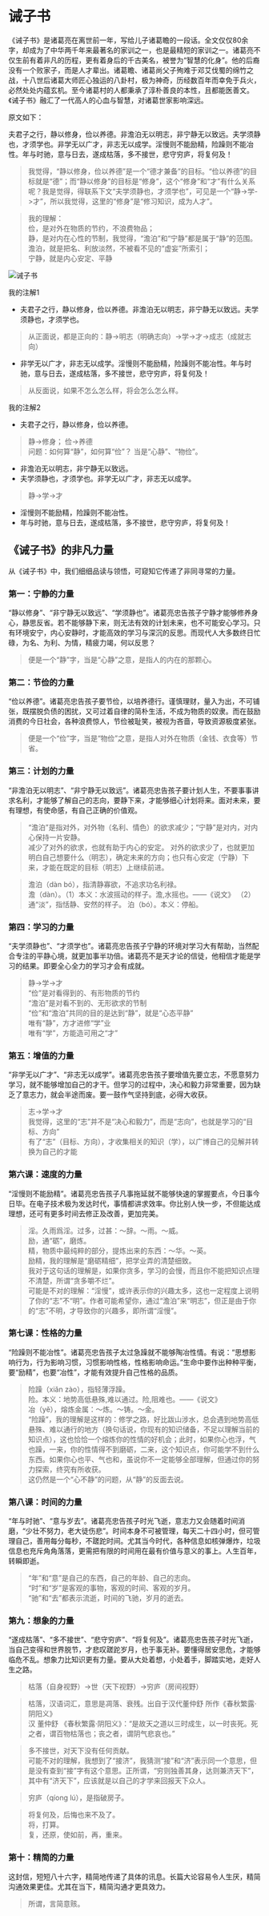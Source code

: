 # 诫子书

《诫子书》是诸葛亮在离世前一年，写给儿子诸葛瞻的一段话。全文仅仅80余字，却成为了中华两千年来最著名的家训之一，也是最精短的家训之一。诸葛亮不仅生前有着非凡的历程，更有着身后的千古美名，被誉为“智慧的化身”。他的后裔没有一个败家子，而是人才辈出。诸葛瞻、诸葛尚父子殉难于邓艾伐蜀的绵竹之战，十八世后诸葛大师匠心独运的八卦村，极为神奇，历经数百年而幸免于兵火，必然处处内蕴玄机。至今诸葛村的人都秉承了淳朴善良的本性，且都能医善文。《诫子书》融汇了一代高人的心血与智慧，对诸葛世家影响深远。

原文如下：

夫君子之行，静以修身，俭以养德。非澹泊无以明志，非宁静无以致远。夫学须静也，才须学也。非学无以广才，非志无以成学。淫慢则不能励精，险躁则不能冶性。年与时驰，意与日去，遂成枯落，多不接世，悲守穷庐，将复何及！

> 我觉得，“静以修身，俭以养德”是一个“德才兼备”的目标。“俭以养德”的目标就是“德”；而“静以修身”的目标是“修身”，这个“修身”和“才”有什么关系呢？我是觉得，得联系下文“夫学须静也，才须学也”，可见是一个“静->学->才”，所以我觉得，这里的“修身”是“修习知识，成为人才”。

> 我的理解：  
> 俭，是对外在物质的节约，不浪费物品；  
> 静，是对内在心性的节制，我觉得，“澹泊”和“宁静”都是属于“静”的范围。  
> 澹泊，就是把名、利放淡然，不被看不见的“虚妄”所索引；  
> 宁静，就是内心安定、平静  




![诫子书](images/jie_zi_shu.png)

我的注解1

- 夫君子之行，静以修身，俭以养德。非澹泊无以明志，非宁静无以致远。夫学须静也，才须学也。

> 从正面说，都是正向的：静->明志（明确志向）->学->才->成志（成就志向）

- 非学无以广才，非志无以成学。淫慢则不能励精，险躁则不能冶性。年与时驰，意与日去，遂成枯落，多不接世，悲守穷庐，将复何及！

> 从反面说，如果不怎么怎么样，将会怎么怎么样。

我的注解2

- 夫君子之行，静以修身，俭以养德。

> 静->修身； 俭->养德  
> 问题：如何算“静”，如何算“俭”？ 当是“心静”、“物俭”。

- 非澹泊无以明志，非宁静无以致远。
- 夫学须静也，才须学也。非学无以广才，非志无以成学。

> 静->学->才

- 淫慢则不能励精，险躁则不能冶性。
- 年与时驰，意与日去，遂成枯落，多不接世，悲守穷庐，将复何及！

## 《诫子书》的非凡力量

从《诫子书》中，我们细细品读与领悟，可窥知它传递了非同寻常的力量。

### 第一：宁静的力量

“静以修身”、“非宁静无以致远”、“学须静也”。诸葛亮忠告孩子宁静才能够修养身心，静思反省。若不能够静下来，则无法有效的计划未来，也不可能安心学习。只有环境安宁，内心安静时，才能高效的学习与深沉的反思。而现代人大多数终日忙碌，为名、为利、为情，精疲力竭，何以反思？

> 便是一个“静”字，当是“心静”之意，是指人的内在的那颗心。

### 第二：节俭的力量

“俭以养德”。诸葛亮忠告孩子要节俭，以培养德行。谨慎理财，量入为出，不可铺张，既摆脱负债的困扰，又可过着自律的简朴生活，不成为物质的奴隶。而在鼓励消费的今日社会，各种浪费惊人，节俭被耻笑，被视为吝啬，导致资源极度紧张。

> 便是一个“俭”字，当是“物俭”之意，是指人对外在物质（金钱、衣食等）节省。

### 第三：计划的力量

“非澹泊无以明志”、“非宁静无以致远”。诸葛亮忠告孩子要计划人生，不要事事讲求名利，才能够了解自己的志向，要静下来，才能够细心计划将来。面对未来，要有理想，有使命感，有自己正确的价值观。

> “澹泊”是指对外，对外物（名利、情色）的欲求减少；“宁静”是对内，对内心保持一片安静。  
> 减少了对外的欲求，也就有助于内心的安定。
> 对外的欲求少了，也就更加明白自己想要什么（明志），确定未来的方向；也只有心安定（宁静）下来，才能在既定的目标（明志）上继续前进。

> 澹泊（dàn bó），指清静寡欲，不追求功名利禄。  
> 澹（dàn）。（1）本义：水波摇动的样子。澹,水摇也。——《说文》 （2）通“淡”，指恬静、安然的样子。
> 泊（bó）。本义：停船。

### 第四：学习的力量

“夫学须静也”、“才须学也”。诸葛亮忠告孩子宁静的环境对学习大有帮助，当然配合专注的平静心境，就更加事半功倍。诸葛亮不是天才论的信徒，他相信才能是学习的结果。即要全心全力的学习才会有成就。

> 静->学->才  
> “俭”是对看得到的、有形物质的节约  
> “澹泊”是对看不到的、无形欲求的节制  
> “俭”和“澹泊”共同的目的是达到“静”，就是“心态平静”  
> 唯有“静”，方才进修“学”业  
> 唯有“学”，方能造可用之“才”

### 第五：增值的力量

“非学无以广才”、“非志无以成学”。诸葛亮忠告孩子要增值先要立志，不愿意努力学习，就不能够增加自己的才干。但学习的过程中，决心和毅力非常重要，因为缺乏了意志力，就会半途而废。要一鼓作气坚持到底，必得大收获。

> 志->学->才  
> 我觉得，这里的“志”并不是“决心和毅力”，而是“志向”，也就是学习的“目标、方向”  
> 有了“志”（目标、方向），才收集相关的知识（学），以广博自己的见解并转换为自己的才能

### 第六课：速度的力量

“淫慢则不能励精”。诸葛亮忠告孩子凡事拖延就不能够快速的掌握要点，今日事今日毕。在电子技术极为发达时代，事情都讲求效率。你比别人快一步，不但能达成理想，还可有更多时间去修正及改善，更加完美。

> 淫。久雨爲淫。过多，过甚：～辞。～雨。～威。  
> 励，通“砺”，磨炼。  
> 精，物质中最纯粹的部分，提炼出来的东西：～华。～英。  
> 励精，我的理解是“磨砺精细”，把学业弄的清楚细致。  
> 我对于这句话的理解是，如果你贪多，学习的会慢，而且你不能把知识点理不清楚，所谓“贪多嚼不烂”。  
> 可能是不对的理解：“淫慢”，或许表示你的兴趣太多，这也一定程度上说明了你的“志”不“明”。作者可能希望你，通过“澹泊”来“明志”，但正是由于你的“志”不明，才导致你的兴趣多，即所谓“淫慢”。

### 第七课：性格的力量

“险躁则不能冶性”。诸葛亮忠告孩子太过急躁就不能够陶冶性情。有说：“思想影响行为，行为影响习惯，习惯影响性格，性格影响命运。”生命中要作出种种平衡，要“励精”，也要“冶性”，才能有效提升自己性格的品质。

> 险躁（xiǎn zào），指轻薄浮躁。  
> 险。本义：地势高低悬殊,难以通过。险,阻难也。——《说文》  
> 冶（yě），熔炼金属：～炼。～铸。～金。  
> “险躁”，我的理解是这样的：修学之路，好比跋山涉水，总会遇到地势高低悬殊、难以通行的地方（换句话说，你现有的知识储备，不足以理解当前的知识点），这也恰恰一个熔炼你的性情的好机会；此时，如果你心也浮，气也躁，一来，你的性情得不到磨砺，二来，这个知识点，你可能学不到什么东西。如果你心也平、气也和，虽说你不一定能够全部理解，但通过你的努力探索，终究有所收获。  
> 这仍然是一个“心不静”的问题，从“静”的反面去说。

### 第八课：时间的力量

“年与时驰”、“意与岁去”。诸葛亮忠告孩子时光飞逝，意志力又会随着时间消磨，“少壮不努力，老大徒伤悲”。时间本身不可被管理，每天二十四小时，但可管理自己，善用每分每秒，不蹉跎时间。尤其当今时代，各种信息如核弹爆炸，垃圾信息也充斥角角落落，更需把有限的时间用在最有价值与意义的事上。人生百年，转瞬即逝。

> “年”和“意”是自己的东西，自己的年龄、自己的志向。  
> “时”和“岁”是客观的事物，客观的时间、客观的岁月。  
> “驰”和“去”都表示流逝，时间的飞驰，岁月的逝去。

### 第九：想象的力量

“遂成枯落”、“多不接世”、“悲守穷庐”、“将复何及”。诸葛亮忠告孩子时光飞逝，当自己变得和世界脱节，才悲叹蹉跎岁月，也于事无补。要懂得居安思危，才能够临危不乱。想象力比知识更有力量。要从大处着想，小处着手，脚踏实地，走好人生之路。

> 枯落（自身视野）->世（天下视野）->穷庐（房间视野）

> 枯落，汉语词汇，意思是凋落、衰残。出自于汉代董仲舒 所作《春秋繁露·阴阳义》  
> 汉 董仲舒 《春秋繁露·阴阳义》：“是故天之道以三时成生，以一时丧死。死之者，谓百物枯落也；丧之者，谓阴气悲哀也。”

> 多不接世，对天下没有任何贡献。  
> 可能不对的理解，我想到了“接济”，我猜测“接”和“济”表示同一个意思，但是没有查到“接”字有这个意思。正所谓，“穷则独善其身，达则兼济天下”，其中有“济天下”，应该就是以自己的才学来回报天下众人。

> 穷庐（qíong lú），是指破房子。

> 将复何及，后悔也来不及了。  
> 将，打算。  
> 复，还原，使如前，再，重来。

### 第十：精简的力量

这封信，短短八十六字，精简地传递了具体的讯息。长篇大论容易令人生厌，精简沟通效果更佳。尤其在当下，精简沟通才更具效力。

> 所谓，言简意赅。
